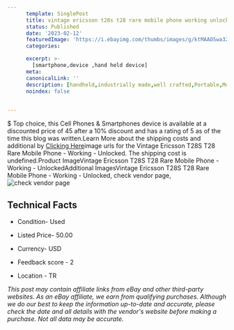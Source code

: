 ```yaml
---
      template: SinglePost
      title: vintage ericsson t28s t28 rare mobile phone working unlocked
      status: Published
      date: '2023-02-12'
      featuredImage: 'https://i.ebayimg.com/thumbs/images/g/ktMAAOSwa3Zj6Jtz/s-l225.jpg'
      categories: 

      excerpt: >-
        [smartphone,device ,hand held device]
      meta:
      canonicalLink: ''
      description: [handheld,industrially made,well crafted,Portable,Mobile,Compact,Convenient,Lightweight,Maneuverable,Man-portable,Miniature,Carriable,Hand-held,Light,Holdable,Transportable,Mobile device,Pocket-sized,On-the-go,Wireless,Cordless,Compact size,Convenient size, smartphone,device ,hand held device]
      noindex: false

        
---
```

$
    Top choice, this Cell Phones & Smartphones device is available at a discounted price of 45 after a 10% discount and has a rating of 5 as of the time this blog was written.Learn More about the shipping costs and additional by [Clicking Here](https://www.ebay.com/itm/394440659986?hash=item5bd67ed412%3Ag%3AktMAAOSwa3Zj6Jtz&mkevt=1&mkcid=1&mkrid=711-53200-19255-0&campid=%253CePNCampaignId%253E&customid=%253CreferenceId%253E&toolid=10049)image urls for the Vintage Ericsson T28S T28 Rare Mobile Phone - Working - Unlocked. The shipping cost is undefined.Product ImageVintage Ericsson T28S T28 Rare Mobile Phone - Working - UnlockedAdditional ImagesVintage Ericsson T28S T28 Rare Mobile Phone - Working - Unlocked, check vendor page, ![check vendor page](https://origin-galleryplus.ebayimg.com/ws/web/394440659986_2_0_1/225x225.jpg,https://origin-galleryplus.ebayimg.com/ws/web/394440659986_3_0_1/225x225.jpg,https://origin-galleryplus.ebayimg.com/ws/web/394440659986_4_0_1/225x225.jpg,https://origin-galleryplus.ebayimg.com/ws/web/394440659986_5_0_1/225x225.jpg,https://origin-galleryplus.ebayimg.com/ws/web/394440659986_6_0_1/225x225.jpg,https://origin-galleryplus.ebayimg.com/ws/web/394440659986_7_0_1/225x225.jpg,https://origin-galleryplus.ebayimg.com/ws/web/394440659986_8_0_1/225x225.jpg,https://origin-galleryplus.ebayimg.com/ws/web/394440659986_9_0_1/225x225.jpg,https://origin-galleryplus.ebayimg.com/ws/web/394440659986_10_0_1/225x225.jpg,https://origin-galleryplus.ebayimg.com/ws/web/394440659986_11_0_1/225x225.jpg,https://origin-galleryplus.ebayimg.com/ws/web/394440659986_12_0_1/225x225.jpg,https://origin-galleryplus.ebayimg.com/ws/web/394440659986_13_0_1/225x225.jpg,https://origin-galleryplus.ebayimg.com/ws/web/394440659986_14_0_1/225x225.jpg)
    
    

 ## Technical Facts 



     
      

 - Condition- Used 


      

 - Listed Price- 50.00 


      

 - Currency- USD 


      

 - Feedback score - 2 


      

 - Location - TR 


      
      

 *_This post may contain affiliate links from eBay and other third-party websites. As an eBay affiliate, we earn from qualifying purchases. Although we do our best to keep the information up-to-date and accurate, please check the date and all details with the vendor's website before making a purchase. Not all data may be accurate._*



    
    
    
    
    